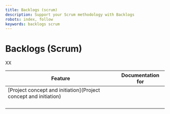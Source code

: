 ```yaml
---
title: Backlogs (scrum)
description: Support your Scrum methodology with Backlogs
robots: index, follow
keywords: backlogs scrum
---
```


# Backlogs (Scrum)

XX

| Feature                                                      | Documentation for |
| ------------------------------------------------------------ | ----------------- |
| [Project concept and initiation](Project concept and initiation) |                   |
|                                                              |                   |
|                                                              |                   |
|                                                              |                   |
|                                                              |                   |

